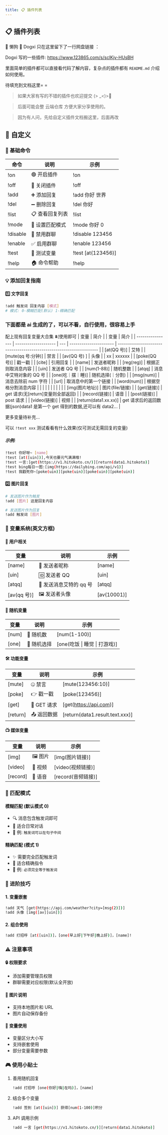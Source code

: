 ```yaml
---
title: 📋 插件列表
---
```


## 📋 插件列表

🍃 懒狗 🐶 Dogxi 只在这里留下了一行网盘链接 ：

Dogxi 写的一些插件: https://www.123865.com/s/sclKjv-HUsBH

里面简单的插件都可以直接看代码了解内容，复杂点的插件都有 `README.md` 介绍如何使用。

待填充到文档这里= =

> 如果大家有写的不错的插件也欢迎提交 (> \_<)>🌹

> 后面可能会整 云端仓库 方便大家分享使用的。

> 因为有人问，先给自定义插件文档搬这里，后面再改

## 🤖 自定义

### 📝 基础命令

| 命令     | 说明            | 示例               |
| -------- | --------------- | ------------------ |
| !on      | 🟢 开启插件     | !on                |
| !off     | 🔴 关闭插件     | !off               |
| !add     | ➕ 添加回复     | !add 你好 世界     |
| !del     | ➖ 删除回复     | !del 你好          |
| !list    | 📋 查看回复列表 | !list              |
| !mode    | 🔄 设置匹配模式 | !mode 你好 0       |
| !disable | 🚫 禁用群聊     | !disable 123456    |
| !enable  | ✅ 启用群聊     | !enable 123456     |
| !test    | 🧪 测试变量     | !test [at(123456)] |
| !help    | 🏠 命令帮助     | !help              |

### 💡 添加回复指南

#### 1️⃣ 文字回复

```bash
!add 触发词 回复内容 [模式]
# 模式: 0-模糊匹配(默认) 1-精确匹配
```

### 下面都是 ai 生成的了，可以不看，自行使用，很容易上手

配上现有回复变量大合集 ⬇️(使用即可
| 变量 | 简介 | | 变量 | 简介 |
| ---------------- | -------------------- | --- | ---------------------- | -------------------------------------------------------------------- |
| \[at(QQ 号)] | 艾特 | | \[mute(qq 号:分钟)] | 禁言 |
| \[av(QQ 号) ] | 头像 | | xx | xxxxxx |
| \[poke(QQ 号)] | 戳一戳 | | [cite] | 引用回复 |
| \[name] | 发送者昵称 | | \[reg(reg)] | 根据正则取消息内容 |
| [uin] | 发送者 QQ 号 | | \[num(1-88)] | 随机整数 |
| [atqq] | 消息中艾特对象的 QQ 号 | | \[one(吃｜摆｜睡)] | 随机选择(｜分割) |
| \[msg(num)] | 消息去除前 num 字符 | | [url] | 取消息中的第一个链接 |
| \[word(num)] | 根据空格分割消息内容 | | | |
| | | | | |
| \[img(图片地址)] | 图片(file/链接) | | \[get(链接)] | get 请求(无[return]变量则全部返回) |
| \[record(链接)] | 语音 | | \[post(链接)] | post 请求 |
| \[video(链接)] | 视频 | | \[return(data1.xx.xx)] | get 请求后的返回数据(json)data1 是第一个 get 得到的数据,还可以有 data2... |

更多变量待补充...

可以 `!test xxx` 测试看看有什么效果(仅可测试无需回复的变量)

##### 示例:

```bash
!test 你好呀~ [name]
!test [at([uin])],今天也要元气满满哦!
!test 一言:[get(https://v1.hitokoto.cn/)][return(data1.hitokoto)]
!test bing每日一图:[img(https://dailybing.com/api/v1)]
!test 我戳死你~[poke(uin)][poke(uin)][poke(uin)][poke(uin)]
```

#### 2️⃣ 图片回复

```bash
# 发送图片作为触发
!add [图片] 这是回复内容

# 发送图片作为回复
!add 触发词 [图片]
```

### 🎯 变量系统(英文方框)

#### 👤 用户相关

| 变量        | 说明                    | 示例        |
| ----------- | ----------------------- | ----------- |
| [name]      | 👤 发送者昵称           | [name]      |
| [uin]       | 🆔 发送者 QQ            | [uin]       |
| [atqq]      | 📢 发送消息艾特的 qq 号 | [atqq]      |
| [av(qq 号)] | 🖼️ 发送者头像           | [av(10001)] |

#### 🎲 随机变量

| 变量  | 说明        | 示例                          |
| ----- | ----------- | ----------------------------- |
| [num] | 🎲 随机数   | [num(1-100)]                  |
| [one] | 🎯 随机选择 | [one(吃饭 \| 睡觉 \| 打游戏)] |

#### 🛠️ 功能变量

| 变量     | 说明        | 示例                            |
| -------- | ----------- | ------------------------------- |
| [mute]   | 🤐 禁言     | [mute(123456:10)]               |
| [poke]   | 👉 戳一戳   | [poke(123456)]                  |
| [get]    | 📡 GET 请求 | [get(https://api.com)]          |
| [return] | 📤 返回数据 | [return(data1.result.text.xxx)] |

#### 📺 媒体变量

| 变量     | 说明    | 示例               |
| -------- | ------- | ------------------ |
| [img]    | 🖼️ 图片 | [img(图片链接)]    |
| [video]  | 🎥 视频 | [video(视频链接)]  |
| [record] | 🎤 语音 | [record(音频链接)] |

### 🎯 匹配模式

#### 模糊匹配 (默认模式 0)

- 🔍 消息包含触发词即可
- 💭 适合日常对话
- 📝 例: `触发词可以在句子中间`

#### 精确匹配 (模式 1)

- ✨ 需要完全匹配触发词
- 🎯 适合精确指令
- 📝 例: `必须完全等于触发词`

### 🌟 进阶技巧

#### 1. 变量嵌套

```bash
!add 天气 [get(https://api.com/weather?city=[msg(2)])]
!add 头像 [img([av][uin])]
```

#### 2. 组合使用

```bash
!add 打招呼 [at([uin])]，[one(早上好|下午好|晚上好)]，[name]!
```

### ⚠️ 注意事项

#### 🔒 权限要求

- 添加需要管理员权限
- 群聊需要对应权限(默认全开放)

#### 📸 图片说明

- 支持本地图片和 URL
- 图片自动保存备份

#### 🎯 变量使用

- 变量区分大小写
- 支持嵌套使用
- 部分变量需要参数

### 🎮 使用小贴士

1. 善用随机回复

   ```bash
   !add 打招呼 [one(你好|嗨|在吗)]，[name]
   ```

2. 结合多个变量

   ```bash
   !add 签到 [at([uin])] 获得[num(1-100)]积分
   ```

3. API 调用示例
   ```bash
   !add 一言 [get(https://v1.hitokoto.cn/)][return(data1.hitokoto)]
   ```
